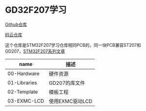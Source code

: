 # GD32F207学习

[Github仓库](https://github.com/strongercjd/GD32F207)

[码云仓库](https://gitee.com/strongercjd/GD32F207)

这个仓库是STM32F207学习仓库相同PCB的，同一块PCB兼容ST207和GD207，[STM32F207系列文章](https://mp.weixin.qq.com/mp/appmsgalbum?__biz=MzIxNTg1NzQwMQ==&action=getalbum&album_id=1359585244344696836&scene=173&from_msgid=2247485288&from_itemidx=1&count=3#wechat_redirect)

| name         | 描述            |
| ------------ | --------------- |
| 00-Hardware  | 硬件资源        |
| 01-Libraries | GD207的库文件   |
| 02-Template  | 模板工程        |
| 03-EXMC-LCD  | 使用EXMC驱动LCD |

